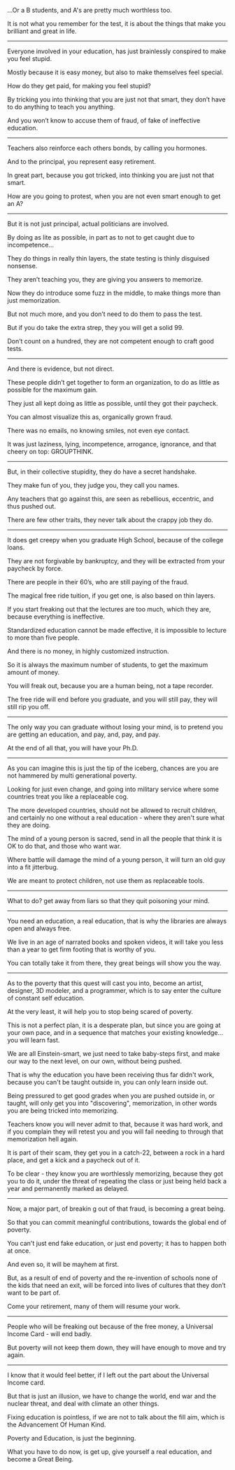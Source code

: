 ...Or a B students,
and A's are pretty much worthless too.

It is not what you remember for the test,
it is about the things that make you brilliant and great in life.

---

Everyone involved in your education,
has just brainlessly conspired to make you feel stupid.

Mostly because it is easy money,
but also to make themselves feel special.

How do they get paid,
for making you feel stupid?

By tricking you into thinking that you are just not that smart,
they don’t have to do anything to teach you anything.

And you won’t know to accuse them of fraud,
of fake of ineffective education.

---

Teachers also reinforce each others bonds,
by calling you hormones.

And to the principal,
you represent easy retirement.

In great part, because you got tricked,
into thinking you are just not that smart.

How are you going to protest,
when you are not even smart enough to get an A?

---

But it is not just principal,
actual politicians are involved.

By doing as lite as possible,
in part as to not to get caught due to incompetence...

They do things in really thin layers,
the state testing is thinly disguised nonsense.

They aren’t teaching you,
they are giving you answers to memorize.

Now they do introduce some fuzz in the middle,
to make things more than just memorization.

But not much more,
and you don’t need to do them to pass the test.

But if you do take the extra strep,
they you will get a solid 99.

Don’t count on a hundred,
they are not competent enough to craft good tests.

---

And there is evidence,
but not direct.

These people didn’t get together to form an organization,
to do as little as possible for the maximum gain.

They just all kept doing as little as possible,
until they got their paycheck.

You can almost visualize this as,
organically grown fraud.

There was no emails, no knowing smiles,
not even eye contact.

It was just laziness, lying, incompetence,
arrogance, ignorance, and that cheery on top: GROUPTHINK.

---

But, in their collective stupidity,
they do have a secret handshake.

They make fun of you,
they judge you, they call you names.

Any teachers that go against this,
are seen as rebellious, eccentric, and thus pushed out.

There are few other traits,
they never talk about the crappy job they do.


---

It does get creepy when you graduate High School,
because of the college loans.

They are not forgivable by bankruptcy,
and they will be extracted from your paycheck by force.

There are people in their 60’s,
who are still paying of the fraud.

The magical free ride tuition, if you get one,
is also based on thin layers.

If you start freaking out that the lectures are too much,
which they are, because everything is ineffective.

Standardized education cannot be made effective,
it is impossible to lecture to more than five people.

And there is no money,
in highly customized instruction.

So it is always the maximum number of students,
to get the maximum amount of money.

You will freak out, because you are a human being,
not a tape recorder.

The free ride will end before you graduate,
and you will still pay, they will still rip you off.

---

The only way you can graduate without losing your mind,
is to pretend you are getting an education, and pay, and, pay, and pay.

At the end of all that,
you will have your Ph.D.

---

As you can imagine this is just the tip of the iceberg,
chances are you are not hammered by multi generational poverty.

Looking for just even change,
and going into military service where some countries treat you like a replaceable cog.

The more developed countries, should not be allowed to recruit children,
and certainly no one without a real education - where they aren't sure what they are doing.

The mind of a young person is sacred,
send in all the people that think it is OK to do that, and those who want war.

Where battle will damage the mind of a young person,
it will turn an old guy into a fit jitterbug.

We are meant to protect children,
not use them as replaceable tools.

---

What to do?
get away from liars so that they quit poisoning your mind.

---

You need an education, a real education,
that is why the libraries are always open and always free.


We live in an age of narrated books and spoken videos,
it will take you less than a year to get firm footing that is worthy of you.

You can totally take it from there,
they great beings will show you the way.

---

As to the poverty that this quest will cast you into,
become an artist, designer, 3D modeler, and a programmer, which is to say enter the culture of constant self education.

At the very least,
it will help you to stop being scared of poverty.

This is not a perfect plan, it is a desperate plan,
but since you are going at your own pace, and in a sequence that matches your existing knowledge... you will learn fast.

We are all Einstein-smart, we just need to take baby-steps first,
and make our way to the next level, on our own, without being pushed.

That is why the education you have been receiving thus far didn't work,
because you can't be taught outside in, you can only learn inside out.

Being pressured to get good grades when you are pushed outside in, or taught,
will only get you into "discovering", memorization, in other words you are being tricked into memorizing.

Teachers know you will never admit to that, because it was hard work,
and if you complain they will retest you and you will fail needing to through that memorization hell again.

It is part of their scam, they get you in a catch-22, between a rock in a hard place,
and get a kick and a paycheck out of it.

To be clear - they know you are worthlessly memorizing,
because they got you to do it, under the threat of repeating the class or just being held back a year and permanently marked as delayed.

---

Now, a major part, of breakin g out of that fraud,
is becoming a great being.

So that you can commit meaningful contributions,
towards the global end of poverty.

You can't just end fake education,
or just end poverty; it has to happen both at once.

And even so,
it will be mayhem at first.

But, as a result of end of poverty and the re-invention of schools none of the kids that need an exit,
will be forced into lives of cultures that they don’t want to be part of.

Come your retirement,
many of them will resume your work.

---

People who will be freaking out because of the free money,
a Universal Income Card - will end badly.

But poverty will not keep them down,
they will have enough to move and try again.

---

I know that it would feel better,
if I left out the part about the Universal Income card.

But that is just an illusion,
we have to change the world, end war and the nuclear threat, and deal with climate an other things.

Fixing education is pointless,
if we are not to talk about the fill aim, which is the Advancement Of Human Kind.

Poverty and Education,
is just the beginning.

What you have to do now,
is get up, give yourself a real education, and become a Great Being.
